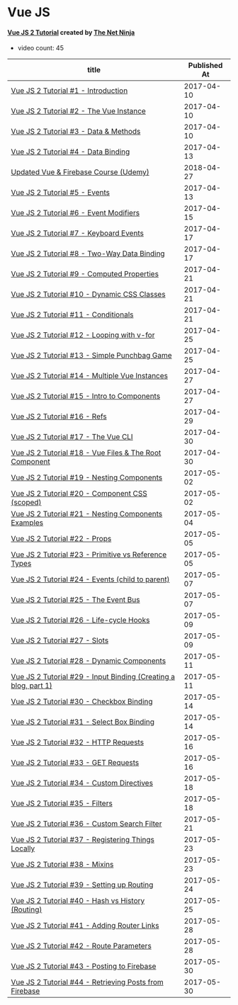# Vue JS

#### [Vue JS 2 Tutorial](https://www.youtube.com/playlist?list=PL4cUxeGkcC9gQcYgjhBoeQH7wiAyZNrYa) created by [The Net Ninja](https://www.youtube.com/channel/UCW5YeuERMmlnqo4oq8vwUpg)

* video count: 45 

| title                                                                                                          | Published At |
| -------------------------------------------------------------------------------------------------------------- | ------------ |
| [Vue JS 2 Tutorial #1 - Introduction](https://www.youtube.com/watch?v=5LYrN_cAJoA)                             | 2017-04-10   |
| [Vue JS 2 Tutorial #2 - The Vue Instance](https://www.youtube.com/watch?v=3ROjxrSa5pk)                         | 2017-04-10   |
| [Vue JS 2 Tutorial #3 - Data & Methods](https://www.youtube.com/watch?v=2MAoq2-2nnE)                           | 2017-04-10   |
| [Vue JS 2 Tutorial #4 - Data Binding](https://www.youtube.com/watch?v=xIOwFTCBBDg)                             | 2017-04-13   |
| [Updated Vue & Firebase Course (Udemy)](https://www.youtube.com/watch?v=KOuRL_KjS1o)                           | 2018-04-27   |
| [Vue JS 2 Tutorial #5 - Events](https://www.youtube.com/watch?v=DCwOPBxsXDs)                                   | 2017-04-13   |
| [Vue JS 2 Tutorial #6 - Event Modifiers](https://www.youtube.com/watch?v=VqKjr4I4Fdo)                          | 2017-04-15   |
| [Vue JS 2 Tutorial #7 - Keyboard Events](https://www.youtube.com/watch?v=Ni6qd0uRoKY)                          | 2017-04-17   |
| [Vue JS 2 Tutorial #8 - Two-Way Data Binding](https://www.youtube.com/watch?v=FgvjjYBP2A0)                     | 2017-04-17   |
| [Vue JS 2 Tutorial #9 - Computed Properties](https://www.youtube.com/watch?v=O14qJr5sKXo)                      | 2017-04-21   |
| [Vue JS 2 Tutorial #10 - Dynamic CSS Classes](https://www.youtube.com/watch?v=4Gh5YcvGDjI)                     | 2017-04-21   |
| [Vue JS 2 Tutorial #11 - Conditionals](https://www.youtube.com/watch?v=0EJqZLcwVLY)                            | 2017-04-21   |
| [Vue JS 2 Tutorial #12 - Looping with v-for](https://www.youtube.com/watch?v=9Hcswbo0nCY)                      | 2017-04-25   |
| [Vue JS 2 Tutorial #13 - Simple Punchbag Game](https://www.youtube.com/watch?v=WjfpQlVem-8)                    | 2017-04-25   |
| [Vue JS 2 Tutorial #14 - Multiple Vue Instances](https://www.youtube.com/watch?v=k5p3TozQt84)                  | 2017-04-27   |
| [Vue JS 2 Tutorial #15 - Intro to Components](https://www.youtube.com/watch?v=EAONyIKrZN0)                     | 2017-04-27   |
| [Vue JS 2 Tutorial #16 - Refs](https://www.youtube.com/watch?v=rSyFM2FANtk)                                    | 2017-04-29   |
| [Vue JS 2 Tutorial #17 - The Vue CLI](https://www.youtube.com/watch?v=MBZVDsB4VMA)                             | 2017-04-30   |
| [Vue JS 2 Tutorial #18 - Vue Files & The Root Component](https://www.youtube.com/watch?v=yP5Tu3S_FtU)          | 2017-04-30   |
| [Vue JS 2 Tutorial #19 - Nesting Components](https://www.youtube.com/watch?v=ko5Eijiaozo)                      | 2017-05-02   |
| [Vue JS 2 Tutorial #20 - Component CSS (scoped)](https://www.youtube.com/watch?v=LsoLfELhG74)                  | 2017-05-02   |
| [Vue JS 2 Tutorial #21 - Nesting Components Examples](https://www.youtube.com/watch?v=6-us2D7GQCk)             | 2017-05-04   |
| [Vue JS 2 Tutorial #22 - Props](https://www.youtube.com/watch?v=9qqFH60isFc)                                   | 2017-05-05   |
| [Vue JS 2 Tutorial #23 - Primitive vs Reference Types](https://www.youtube.com/watch?v=gfT0udzYkyw)            | 2017-05-05   |
| [Vue JS 2 Tutorial #24 - Events (child to parent)](https://www.youtube.com/watch?v=5pvG6fzkdFM)                | 2017-05-07   |
| [Vue JS 2 Tutorial #25 - The Event Bus](https://www.youtube.com/watch?v=jzh4zQcfB0o)                           | 2017-05-07   |
| [Vue JS 2 Tutorial #26 - Life-cycle Hooks](https://www.youtube.com/watch?v=8rn3SK4N8Go)                        | 2017-05-09   |
| [Vue JS 2 Tutorial #27 - Slots](https://www.youtube.com/watch?v=F44OoFk8spg)                                   | 2017-05-09   |
| [Vue JS 2 Tutorial #28 - Dynamic Components](https://www.youtube.com/watch?v=09n2945JW_0)                      | 2017-05-11   |
| [Vue JS 2 Tutorial #29 - Input Binding (Creating a blog, part 1)](https://www.youtube.com/watch?v=yopDG8t60ko) | 2017-05-11   |
| [Vue JS 2 Tutorial #30 - Checkbox Binding](https://www.youtube.com/watch?v=IkymKuIkajE)                        | 2017-05-14   |
| [Vue JS 2 Tutorial #31 - Select Box Binding](https://www.youtube.com/watch?v=xtmZVV9QpaA)                      | 2017-05-14   |
| [Vue JS 2 Tutorial #32 - HTTP Requests](https://www.youtube.com/watch?v=btDfVBPYI-U)                           | 2017-05-16   |
| [Vue JS 2 Tutorial #33 - GET Requests](https://www.youtube.com/watch?v=aoWqFLGCK60)                            | 2017-05-16   |
| [Vue JS 2 Tutorial #34 - Custom Directives](https://www.youtube.com/watch?v=3-fLYMEKOU0)                       | 2017-05-18   |
| [Vue JS 2 Tutorial #35 - Filters](https://www.youtube.com/watch?v=o8UspKnsV_0)                                 | 2017-05-18   |
| [Vue JS 2 Tutorial #36 - Custom Search Filter](https://www.youtube.com/watch?v=G34_yNV8FMY)                    | 2017-05-21   |
| [Vue JS 2 Tutorial #37 - Registering Things Locally](https://www.youtube.com/watch?v=T5h6L5MFLRA)              | 2017-05-23   |
| [Vue JS 2 Tutorial #38 - Mixins](https://www.youtube.com/watch?v=YZuml1Y9BmQ)                                  | 2017-05-23   |
| [Vue JS 2 Tutorial #39 - Setting up Routing](https://www.youtube.com/watch?v=Zflo2-s4768)                      | 2017-05-24   |
| [Vue JS 2 Tutorial #40 - Hash vs History (Routing)](https://www.youtube.com/watch?v=js5Sr_ZSHDs)               | 2017-05-25   |
| [Vue JS 2 Tutorial #41 - Adding Router Links](https://www.youtube.com/watch?v=yn0_6T4HwHs)                     | 2017-05-28   |
| [Vue JS 2 Tutorial #42 - Route Parameters](https://www.youtube.com/watch?v=KGFcgnCSS6A)                        | 2017-05-28   |
| [Vue JS 2 Tutorial #43 - Posting to Firebase](https://www.youtube.com/watch?v=CzJyGo5rh7M)                     | 2017-05-30   |
| [Vue JS 2 Tutorial #44 - Retrieving Posts from Firebase](https://www.youtube.com/watch?v=ieCsEdq94TA)          | 2017-05-30   |